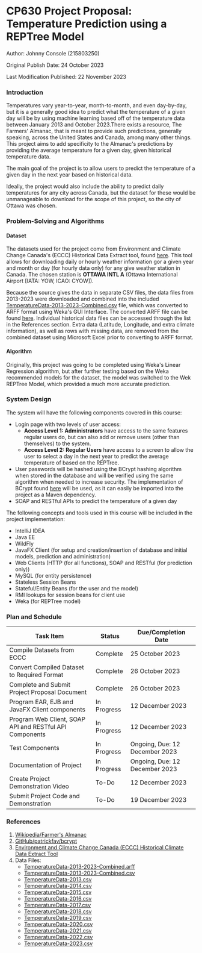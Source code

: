 # CP630 Project Proposal: Temperature Prediction using a REPTree Model

Author: Johnny Console (215803250)

Original Publish Date: 24 October 2023

Last Modification Published: 22 November 2023

### Introduction

Temperatures vary year-to-year, month-to-month, and even day-by-day, but
it is a generally good idea to predict what the temperature of a given
day will be by using machine learning based off of the temperature data
between January 2013 and October 2023.There exists a resource, The
Farmers' Almanac, that is meant to provide such predictions, generally
speaking, across the United States and Canada, among many other things.
This project aims to add specificity to the Almanac's predictions by
providing the average temperature for a given day, given historical
temperature data.

The main goal of the project is to allow users to predict the
temperature of a given day in the next year based on historical data.

Ideally, the project would also include the ability to predict daily
temperatures for any city across Canada, but the dataset for these would
be unmanageable to download for the scope of this project, so the city
of Ottawa was chosen.

### Problem-Solving and Algorithms

#### Dataset

The datasets used for the project come from Environment and Climate
Change Canada\'s (ECCC) Historical Data Extract tool, found
[here](https://climate.weather.gc.ca/historical_data/search_historic_data_e.html).
This tool allows for downloading daily or hourly weather information gor
a given year and month or day (for hourly data only) for any give
weather station in Canada. The chosen station is **OTTAWA INTL A**
(Ottawa International Airport \[IATA: YOW, ICAO: CYOW\]).

Because the source gives the data in separate CSV files, the data files
from 2013-2023 were downloaded and combined into the included
[TemperatureData-2013-2023-Combined.csv](Proposal/files/TemperatureData-2013-2023-Combined.csv)
file, which was converted to ARFF format using Weka\'s GUI Interface.
The converted ARFF file can be found
[here](Proposal/files/TemperatureData-2013-2023-Combined.arff). Individual
historical data files can be accessed through the list in the References
section. Extra data (Latitude, Longitude, and extra climate
information), as well as rows with missing data, are removed from the
combined dataset using Microsoft Excel prior to converting to ARFF
format.

#### Algorithm

Originally, this project was going to be completed using Weka's Linear Regression algorithm, but after further testing based on the Weka recommended models for the dataset, the model was switched to the Wek REPTree Model, which provided a much more accurate prediction.

### System Design

The system will have the following components covered in this course:

- Login page with two levels of user access:
    -   **Access Level 1: Administrators** have access to the same
        features regular users do, but can also add or remove users
        (other than themselves) to the system.
    -   **Access Level 2: Regular Users** have access to a screen to
        allow the user to select a day in the next year to predict the
        average temperature of based on the REPTree.
- User passwords will be hashed using the BCrypt hashing algorithm
  when stored in the database and will be verified using the same
  algorithm when needed to increase security. The implementation of
  BCrypt found [here](https://github.com/patrickfav/bcrypt) will be
  used, as it can easily be imported into the project as a Maven
  dependency.
- SOAP and RESTful APIs to predict the temperature of a given day

The following concepts and tools used in this course will be included in
the project implementation:

- IntelliJ IDEA
- Java EE
- WildFly
- JavaFX Client (for setup and creation/insertion of database and
  initial models, prediction and administration)
- Web Clients (HTTP (for all functions), SOAP and RESTful (for prediction only))
- MySQL (for entity persistence)
- Stateless Session Beans
- Stateful/Entity Beans (for the user and the model)
- RMI lookups for session beans for client use 
- Weka (for REPTree model)

### Plan and Schedule

  | Task Item                                               | Status      | Due/Completion Date            |
  |---------------------------------------------------------|-------------|--------------------------------|
  | Compile Datasets from ECCC                              | Complete    | 25 October 2023                |
  | Convert Compiled Dataset to Required Format             | Complete    | 26 October 2023                |  
  | Complete and Submit Project Proposal Document           | Complete    | 26 October 2023                |  
  | Program EAR, EJB and JavaFX Client components           | In Progress | 12 December 2023               |
  | Program Web Client, SOAP API and RESTful API Components | In Progress | 12 December 2023               |
  | Test Components                                         | In Progress | Ongoing, Due: 12 December 2023 |
  | Documentation of Project                                | In Progress | Ongoing, Due: 12 December 2023 |
  | Create Project Demonstration Video                      | To-Do       | 12 December 2023               |
  | Submit Project Code and Demonstration                   | To-Do       | 19 December 2023               |

### References

1.  [Wikipedia/Farmer's
    Almanac](https://en.wikipedia.org/wiki/Farmers%27_Almanac)
2.  [GitHub/patrickfav/bcrypt](https://github.com/patrickfav/bcrypt)
3.  [Environment and Climate Change Canada (ECCC) Historical Climate
    Data Extract
    Tool](https://climate.weather.gc.ca/historical_data/search_historic_data_e.html)
4.  Data Files:
    -   [TemperatureData-2013-2023-Combined.arff](Proposal/files/TemperatureData-2013-2023-Combined.arff)
    -   [TemperatureData-2013-2023-Combined.csv](Proposal/files/TemperatureData-2013-2023-Combined.csv)
    -   [TemperatureData-2013.csv](Proposal/files/TemperatureData-2013.csv)
    -   [TemperatureData-2014.csv](Proposal/files/TemperatureData-2014.csv)
    -   [TemperatureData-2015.csv](Proposal/files/TemperatureData-2015.csv)
    -   [TemperatureData-2016.csv](Proposal/files/TemperatureData-2016.csv)
    -   [TemperatureData-2017.csv](Proposal/files/TemperatureData-2017.csv)
    -   [TemperatureData-2018.csv](Proposal/files/TemperatureData-2018.csv)
    -   [TemperatureData-2019.csv](Proposal/files/TemperatureData-2019.csv)
    -   [TemperatureData-2020.csv](Proposal/files/TemperatureData-2020.csv)
    -   [TemperatureData-2021.csv](Proposal/files/TemperatureData-2021.csv)
    -   [TemperatureData-2022.csv](Proposal/files/TemperatureData-2022.csv)
    -   [TemperatureData-2023.csv](Proposal/files/TemperatureData-2023.csv)
	
